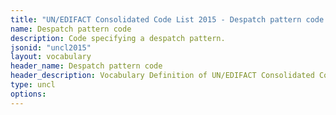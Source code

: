 ```yaml
---
title: "UN/EDIFACT Consolidated Code List 2015 - Despatch pattern code (20B) JSON-LD Vocabulary"
name: Despatch pattern code
description: Code specifying a despatch pattern.
jsonid: "uncl2015"
layout: vocabulary
header_name: Despatch pattern code
header_description: Vocabulary Definition of UN/EDIFACT Consolidated Code List 2015 - Despatch pattern code (20B) semantics in HTML format. JSON-LD format is available at [uncl2015.jsonld](/vocabulary/uncl2015.jsonld)
type: uncl
options:
---
```


